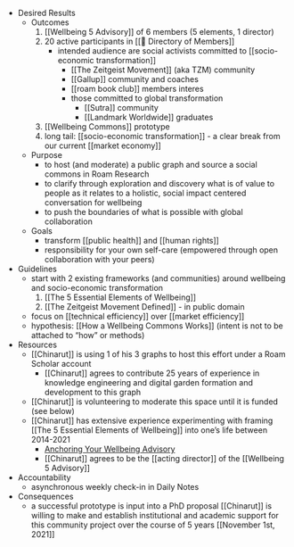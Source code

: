 - Desired Results
    - Outcomes
        1. [[Wellbeing 5 Advisory]] of 6 members (5 elements, 1 director)
        2. 20 active participants in [[📜 Directory of Members]]
            - intended audience are social activists committed to [[socio-economic transformation]]
                - [[The Zeitgeist Movement]] (aka TZM) community
                - [[Gallup]] community and coaches
                - [[roam book club]] members interes
                - those committed to global transformation
                    - [[Sutra]] community
                    - [[Landmark Worldwide]] graduates
        3. [[Wellbeing Commons]] prototype
        4. long tail: [[socio-economic transformation]] - a clear break from our current [[market economy]]
    - Purpose
        - to host (and moderate) a public graph and source a social commons in Roam Research
        - to clarify through exploration and discovery what is of value to people as it relates to a holistic, social impact centered conversation for wellbeing
        - to push the boundaries of what is possible with global collaboration
    - Goals
        - transform [[public health]] and [[human rights]]
        - responsibility for your own self-care (empowered through open collaboration with your peers)
- Guidelines
    - start with 2 existing frameworks (and communities) around wellbeing and socio-economic transformation
        1. [[The 5 Essential Elements of Wellbeing]]
        2. [[The Zeitgeist Movement Defined]] - in public domain
    - focus on [[technical efficiency]] over [[market efficiency]]
    - hypothesis: [[How a Wellbeing Commons Works]] (intent is not to be attached to “how” or methods)
- Resources
    - [[Chinarut]] is using 1 of his 3 graphs to host this effort under a Roam Scholar account
        - [[Chinarut]] agrees to contribute 25 years of experience in knowledge engineering and digital garden formation and development to this graph
    - [[Chinarut]] is volunteering to moderate this space until it is funded (see below)
    - [[Chinarut]] has extensive experience experimenting with framing [[The 5 Essential Elements of Wellbeing]] into one’s life between 2014-2021
        - [Anchoring Your Wellbeing Advisory](https://www.notion.so/communitygarden/Anchoring-Your-Wellbeing-5-Advisory-b4cba9a9dc234fb2b2aabd0454cf19df)
        - [[Chinarut]] agrees to be the [[acting director]] of the [[Wellbeing 5 Advisory]]
- Accountability
    - asynchronous weekly check-in in Daily Notes
- Consequences
    - a successful prototype is input into a PhD proposal [[Chinarut]] is willing to make and establish institutional and academic support for this community project over the course of 5 years [[November 1st, 2021]]
